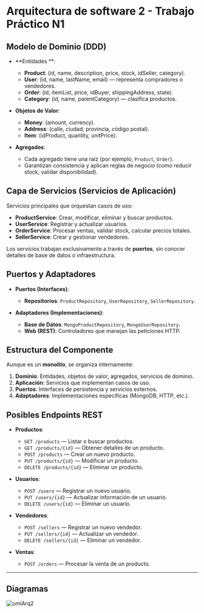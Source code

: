 # Arquitectura de software 2 - Trabajo Práctico N1

## Modelo de Dominio (DDD)

- **Entidades **:
  - **Product**: (id, name, description, price, stock, idSeller, category).
  - **User**: (id, name, lastName, email) — representa compradores o vendedores.
  - **Order**: (id, itemList, price, idBuyer, shippingAddress, state).
  - **Category**: (id, name, parentCategory) — clasifica productos.

- **Objetos de Valor**:
  - **Money**: (amount, currency).
  - **Address**: (calle, ciudad, provincia, código postal).
  - **Item**: (idProduct, quantity, unitPrice).

- **Agregados**:
  - Cada agregado tiene una raíz (por ejemplo, `Product`, `Order`).
  - Garantizan consistencia y aplican reglas de negocio (como reducir stock, validar disponibilidad).

## Capa de Servicios (Servicios de Aplicación)

Servicios principales que orquestan casos de uso:

- **ProductService**: Crear, modificar, eliminar y buscar productos.
- **UserService**: Registrar y actualizar usuarios.
- **OrderService**: Procesar ventas, validar stock, calcular precios totales.
- **SellerService**: Crear y gestionar vendedores.

Los servicios trabajan exclusivamente a través de **puertos**, sin conocer detalles de base de datos o infraestructura.

## Puertos y Adaptadores

- **Puertos (Interfaces)**:
  - **Repositorios**: `ProductRepository`, `UserRepository`, `SellerRepository`.


- **Adaptadores (Implementaciones)**:
  - **Base de Datos**: `MongoProductRepository`, `MongoUserRepository`.
  - **Web (REST)**: Controladores que manejan las peticiones HTTP.


## Estructura del Componente

Aunque es un **monolito**, se organiza internamente:

1. **Dominio**: Entidades, objetos de valor, agregados, servicios de dominio.
2. **Aplicación**: Servicios que implementan casos de uso.
3. **Puertos**: Interfaces de persistencia y servicios externos.
4. **Adaptadores**: Implementaciones específicas (MongoDB, HTTP, etc.).

## Posibles Endpoints REST

- **Productos**:
  - `GET /products` — Listar o buscar productos.
  - `GET /products/{id}` — Obtener detalles de un producto.
  - `POST /products` — Crear un nuevo producto.
  - `PUT /products/{id}` — Modificar un producto.
  - `DELETE /products/{id}` — Eliminar un producto.

- **Usuarios**:
  - `POST /users` — Registrar un nuevo usuario.
  - `PUT /users/{id}` — Actualizar información de un usuario.
  - `DELETE /users/{id}` — Eliminar un usuario.

- **Vendedores**:
  - `POST /sellers` — Registrar un nuevo vendedor.
  - `PUT /sellers/{id}` — Actualizar un vendedor.
  - `DELETE /sellers/{id}` — Eliminar un vendedor.

- **Ventas**:
  - `POST /orders` — Procesar la venta de un producto.

---


## Diagramas
![umlArq2](https://github.com/user-attachments/assets/ac346447-5f5b-4e05-912a-091c1479cfce)
